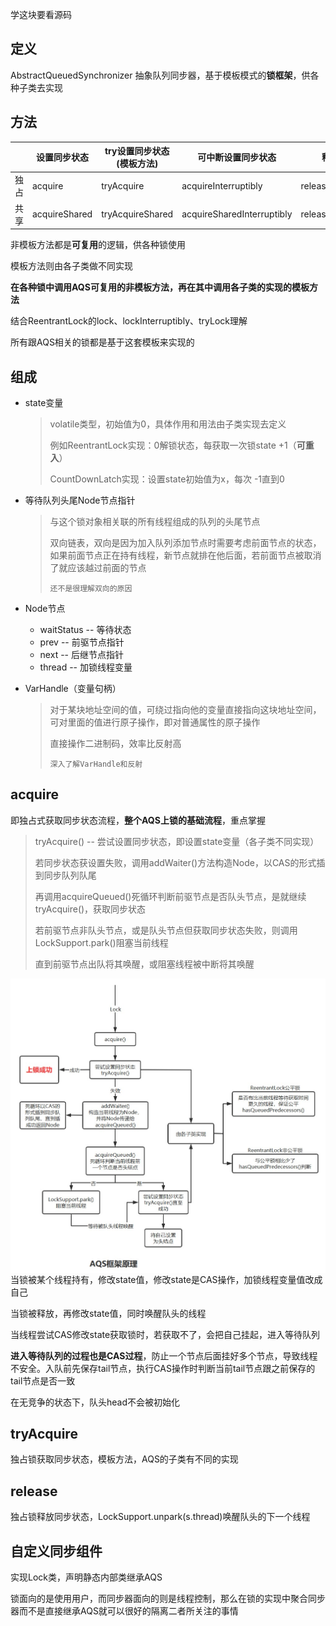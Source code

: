 学这块要看源码

## 定义

AbstractQueuedSynchronizer  抽象队列同步器，基于模板模式的**锁框架**，供各种子类去实现







## 方法

|      | 设置同步状态  | try设置同步状态(模板方法) | 可中断设置同步状态         | 释放          | try释放(模板方法) |
| ---- | ------------- | ------------------------- | -------------------------- | ------------- | ----------------- |
| 独占 | acquire       | tryAcquire                | acquireInterruptibly       | release       | tryRelease        |
| 共享 | acquireShared | tryAcquireShared          | acquireSharedInterruptibly | releaseShared | tryReleaseShared  |

非模板方法都是**可复用**的逻辑，供各种锁使用

模板方法则由各子类做不同实现

**在各种锁中调用AQS可复用的非模板方法，再在其中调用各子类的实现的模板方法**

结合ReentrantLock的lock、lockInterruptibly、tryLock理解

所有跟AQS相关的锁都是基于这套模板来实现的







## 组成

- state变量

  > volatile类型，初始值为0，具体作用和用法由子类实现去定义
  >
  > 例如ReentrantLock实现：0解锁状态，每获取一次锁state +1（**可重入**）
  >
  > CountDownLatch实现：设置state初始值为x，每次 -1直到0

- 等待队列头尾Node节点指针

  >与这个锁对象相关联的所有线程组成的队列的头尾节点
  >
  >双向链表，双向是因为加入队列添加节点时需要考虑前面节点的状态，如果前面节点正在持有线程，新节点就排在他后面，若前面节点被取消了就应该越过前面的节点
  >
  >`还不是很理解双向的原因`

- Node节点

  - waitStatus -- 等待状态
  - prev -- 前驱节点指针
  - next -- 后继节点指针
  - thread -- 加锁线程变量

- VarHandle（变量句柄）

  > 对于某块地址空间的值，可绕过指向他的变量直接指向这块地址空间，可对里面的值进行原子操作，即对普通属性的原子操作
  >
  > 直接操作二进制码，效率比反射高
  >
  > `深入了解VarHandle和反射`







## acquire

即独占式获取同步状态流程，**整个AQS上锁的基础流程**，重点掌握

> tryAcquire() -- 尝试设置同步状态，即设置state变量（各子类不同实现）
>
> 若同步状态获设置失败，调用addWaiter()方法构造Node，以CAS的形式插到同步队列队尾
>
> 再调用acquireQueued()死循环判断前驱节点是否队头节点，是就继续tryAcquire()，获取同步状态
>
> 若前驱节点非队头节点，或是队头节点但获取同步状态失败，则调用LockSupport.park()阻塞当前线程
>
> 直到前驱节点出队将其唤醒，或阻塞线程被中断将其唤醒 

<img src="..\pic\AQS框架原理.jpg" style="zoom:80%; float:left" />

当锁被某个线程持有，修改state值，修改state是CAS操作，加锁线程变量值改成自己

当锁被释放，再修改state值，同时唤醒队头的线程

当线程尝试CAS修改state获取锁时，若获取不了，会把自己挂起，进入等待队列

**进入等待队列的过程也是CAS过程**，防止一个节点后面挂好多个节点，导致线程不安全。入队前先保存tail节点，执行CAS操作时判断当前tail节点跟之前保存的tail节点是否一致

在无竞争的状态下，队头head不会被初始化







## tryAcquire

独占锁获取同步状态，模板方法，AQS的子类有不同的实现







## release

独占锁释放同步状态，LockSupport.unpark(s.thread)唤醒队头的下一个线程







## 自定义同步组件

实现Lock类，声明静态内部类继承AQS

锁面向的是使用用户，而同步器面向的则是线程控制，那么在锁的实现中聚合同步器而不是直接继承AQS就可以很好的隔离二者所关注的事情